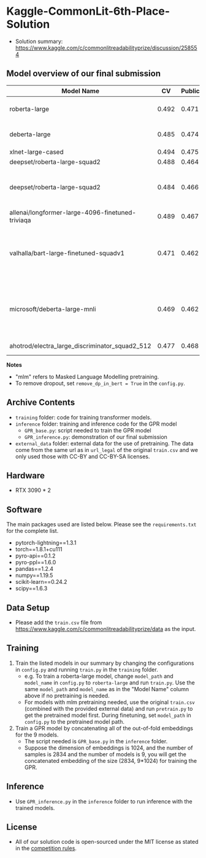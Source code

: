 # Kaggle-CommonLit-6th-Place-Solution

* Solution summary: https://www.kaggle.com/c/commonlitreadabilityprize/discussion/258554

## Model overview of our final submission

| Model Name | CV | Public | Private | notes
| --- | --- | --- | --- | --- |
| roberta-large | 0.492 | 0.471 | 0.471| mlm on training set
| deberta-large | 0.485 |0.474 | 0.476| mlm on training set
| xlnet-large-cased | 0.494 | 0.475 | 0.476| 
| deepset/roberta-large-squad2 | 0.488 | 0.464 | 0.467| 
| deepset/roberta-large-squad2 | 0.484 | 0.466 | 0.464 | mlm on train set and external data
| allenai/longformer-large-4096-finetuned-triviaqa | 0.489 | 0.467 | 0.47 | 
| valhalla/bart-large-finetuned-squadv1 | 0.471 | 0.462 | 0.466 |  mlm on train set and external data, remove dropout
| microsoft/deberta-large-mnli | 0.469 | 0.462 | 0.469 | mlm on train set and external data, remove dropout
| ahotrod/electra_large_discriminator_squad2_512 | 0.477 | 0.468 | 0.468 | remove dropout

**Notes**
* "mlm" refers to Masked Language Modelling pretraining.
* To remove dropout, set `remove_dp_in_bert = True` in the `config.py`.

## Archive Contents
* `training` folder: code for training transformer models.
* `inference` folder: training and inference code for the GPR model
    - `GPR_base.py`: script needed to train the GPR model
    - `GPR_inference.py`: demonstration of our final submission
* `external_data` folder: external data for the use of pretraining. The data come from the same url as in `url_legal` of the original `train.csv` and we only used those with CC-BY and CC-BY-SA licenses.

## Hardware
* RTX 3090 * 2

## Software
The main packages used are listed below. Please see the `requirements.txt` for the complete list.
* pytorch-lightning==1.3.1
* torch==1.8.1+cu111
* pyro-api==0.1.2
* pyro-ppl==1.6.0
* pandas==1.2.4
* numpy==1.19.5
* scikit-learn==0.24.2
* scipy==1.6.3

## Data Setup
* Please add the `train.csv` file from https://www.kaggle.com/c/commonlitreadabilityprize/data as the input.

## Training
1. Train the listed models in our summary by changing the configurations in `config.py` and running `train.py` in the `training` folder.
    - e.g. To train a roberta-large model, change `model_path` and `model_name` in  `config.py` to `roberta-large` and run `train.py`. Use the same `model_path` and `model_name` as in the "Model Name" column above if no pretraining is needed.
    - For models with mlm pretraining needed, use the original `train.csv` (combined with the provided external data) and run `pretrain.py` to get the pretrained model first. During finetuning, set `model_path` in `config.py` to the pretrained model path.
2. Train a GPR model by concatenating all of the out-of-fold embeddings for the 9 models.
    - The script needed is `GPR_base.py` in the `inference` folder.
    - Suppose the dimension of embeddings is 1024, and the number of samples is 2834 and the number of models is 9, you will get the concatenated embedding of the size (2834, 9*1024) for training the GPR.

## Inference
* Use `GPR_inference.py` in the `inference` folder to run inference with the trained models.

## License
* All of our solution code is open-sourced under the MIT license as stated in the [competition rules](https://www.kaggle.com/c/commonlitreadabilityprize/rules).
